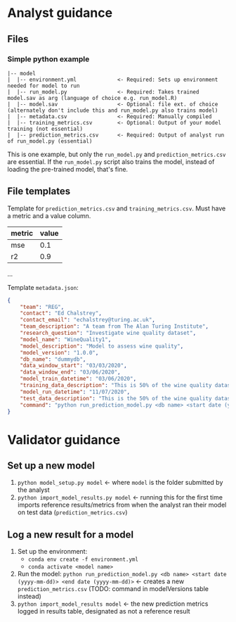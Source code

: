 # Analyst guidance

## Files

### Simple python example

```
|-- model
|  |-- environment.yml             <- Required: Sets up environment needed for model to run
|  |-- run_model.py                <- Required: Takes trained model.sav as arg (language of choice e.g. run_model.R)
|  |-- model.sav                   <- Optional: file ext. of choice (alternately don't include this and run_model.py also trains model)
|  |-- metadata.csv                <- Required: Manually compiled
|  |-- training_metrics.csv        <- Optional: Output of your model training (not essential)
|  |-- prediction_metrics.csv      <- Required: Output of analyst run of run_model.py (essential)

```

This is one example, but only the `run_model.py` and `prediction_metrics.csv` are essential. If the `run_model.py` script also trains the model, instead of loading the pre-trained model, that's fine.

## File templates

Template for `prediction_metrics.csv` and `training_metrics.csv`. Must have a metric and a value column.

|metric|value|
| ---  | --- |
| mse  | 0.1 |
| r2   | 0.9 |
...

Template `metadata.json`:

```JSON
{
	"team": "REG",
	"contact": "Ed Chalstrey",
	"contact_email": "echalstrey@turing.ac.uk",
	"team_description": "A team from The Alan Turing Institute",
	"research_question": "Investigate wine quality dataset",
	"model_name": "WineQuality1",
	"model_description": "Model to assess wine quality",
	"model_version": "1.0.0",
	"db_name": "dummydb",
	"data_window_start": "03/03/2020",
	"data_window_end": "03/06/2020",
	"model_train_datetime": "03/06/2020",
	"training_data_description": "This is 50% of the wine quality dataset",
	"model_run_datetime": "11/07/2020",
	"test_data_description": "This is the 50% of the wine quality dataset that was not used for training the model",
	"command": "python run_prediction_model.py <db name> <start date (yyyy-mm-dd)> <end date (yyyy-mm-dd)>"
}
```

# Validator guidance

## Set up a new model

1. `python model_setup.py model` <- where `model` is the folder submitted by the analyst
2. `python import_model_results.py model` <- running this for the first time imports reference results/metrics from when the analyst ran their model on test data (`prediction_metrics.csv`)

## Log a new result for a model

1. Set up the environment:
    * `conda env create -f environment.yml`
    * `conda activate <model name>`
1. Run the model: `python run_prediction_model.py <db name> <start date (yyyy-mm-dd)> <end date (yyyy-mm-dd)>` <- creates a new `prediction_metrics.csv` (TODO: command in modelVersions table instead)
2. `python import_model_results model` <- the new prediction metrics logged in results table, designated as not a reference result
